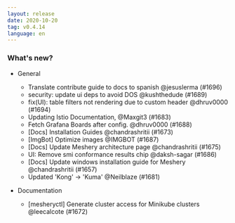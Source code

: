 ```yaml
---
layout: release
date: 2020-10-20
tag: v0.4.14
language: en
---
```


### What's new?

- General

  - Translate contribute guide to docs to spanish @jesuslerma (#1696)
  - security: update ui deps to avoid DOS @kushthedude (#1689)
  - fix(UI): table filters not rendering due to custom header @dhruv0000 (#1694)
  - Updating Istio Documentation, @Maxgit3 (#1683)
  - Fetch Grafana Boards after config. @dhruv0000 (#1688)
  - [Docs] Installation Guides @chandrashritii (#1673)
  - [ImgBot] Optimize images @IMGBOT (#1687)
  - [Docs] Update Meshery architecture page @chandrashritii (#1675)
  - UI: Remove smi conformance results chip @daksh-sagar (#1686)
  - [Docs] Update windows installation guide for Meshery @chandrashritii (#1657)
  - Updated 'Kong' -> 'Kuma' @Neilblaze (#1681)

- Documentation

  - [mesheryctl] Generate cluster access for Minikube clusters @leecalcote (#1672)

